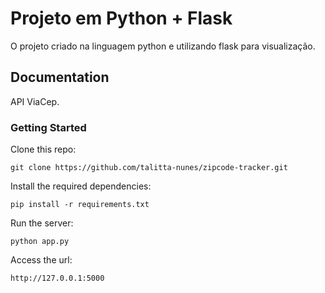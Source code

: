 # Projeto em Python + Flask

O projeto criado na linguagem python e utilizando flask para visualização.

## Documentation
 API ViaCep.

### Getting Started

Clone this repo:
```
git clone https://github.com/talitta-nunes/zipcode-tracker.git
```

Install the required dependencies:
```
pip install -r requirements.txt
```

Run the server:
```
python app.py
```

Access the url:
```
http://127.0.0.1:5000
``` 
